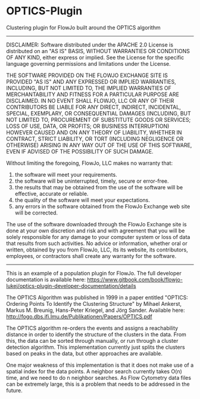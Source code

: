 # OPTICS-Plugin
Clustering plugin for FlowJo built around the OPTICS algorithm

---

DISCLAIMER: Software distributed under the APACHE 2.0 License is distributed on an "AS IS" BASIS, WITHOUT WARRANTIES OR CONDITIONS OF ANY KIND, either express or implied. See the License for the specific language governing permissions and limitations under the License.

THE SOFTWARE PROVIDED ON THE FLOWJO EXCHANGE SITE IS PROVIDED "AS IS" AND ANY EXPRESSED OR IMPLIED WARRANTIES, INCLUDING, BUT NOT LIMITED TO, THE IMPLIED WARRANTIES OF MERCHANTABILITY AND FITNESS FOR A PARTICULAR PURPOSE ARE DISCLAIMED. IN NO EVENT SHALL FLOWJO, LLC OR ANY OF THEIR CONTRIBUTORS BE LIABLE FOR ANY DIRECT, INDIRECT, INCIDENTAL, SPECIAL, EXEMPLARY, OR CONSEQUENTIAL DAMAGES (INCLUDING, BUT NOT LIMITED TO, PROCUREMENT OF SUBSTITUTE GOODS OR SERVICES; LOSS OF USE, DATA, OR PROFITS; OR BUSINESS INTERRUPTION) HOWEVER CAUSED AND ON ANY THEORY OF LIABILITY, WHETHER IN CONTRACT, STRICT LIABILITY, OR TORT (INCLUDING NEGLIGENCE OR OTHERWISE) ARISING IN ANY WAY OUT OF THE USE OF THIS SOFTWARE, EVEN IF ADVISED OF THE POSSIBILITY OF SUCH DAMAGE.

Without limiting the foregoing, FlowJo, LLC makes no warranty that:
1. the software will meet your requirements.
2. the software will be uninterrupted, timely, secure or error-free.
3. the results that may be obtained from the use of the software will be effective, accurate or reliable.
4. the quality of the software will meet your expectations.
5. any errors in the software obtained from the FlowJo Exchange web site will be corrected.

The use of the software downloaded through the FlowJo Exchange site is done at your own discretion and risk and with agreement that you will be solely responsible for any damage to your computer system or loss of data that results from such activities. No advice or information, whether oral or written, obtained by you from FlowJo, LLC, its its website, its contributors, employees, or contractors shall create any warranty for the software.

---

This is an example of a population plugin for FlowJo.
The full developer documentation is available here: https://www.gitbook.com/book/flowjo-lukej/optics-plugin-developer-documentation/details

The OPTICS Algorithm was published in 1999 in a paper entitled "OPTICS: Ordering Points To Identify the Clustering Structure" by
Mihael Ankerst, Markus M. Breunig, Hans-Peter Kriegel, and Jörg Sander. 
Available here: http://fogo.dbs.ifi.lmu.de/Publikationen/Papers/OPTICS.pdf

The OPTICS algorithm re-orders the events and assigns a reachability distance in order to identify the structure of the clusters in the data. From this, the data can be sorted through manually, or run through a cluster detection algorithm. This implementation currently just splits the clusters based on peaks in the data, but other approaches are available.

One major weakness of this implementation is that it does not make use of a spatial index for the data points. A neighbor search currently takes O(n) time, and we need to do n neighbor searches. As Flow Cytometry data files can be extremely large, this is a problem that needs to be addressed in the future.

